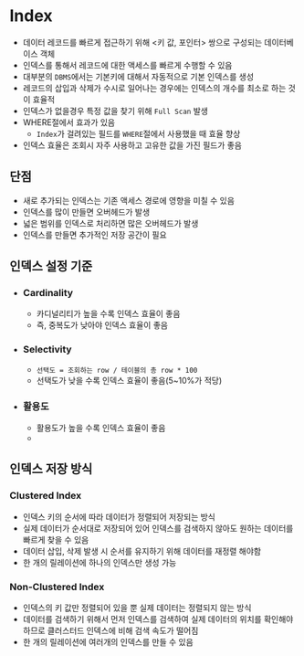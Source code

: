 # Index
- 데이터 레코드를 빠르게 접근하기 위해 <키 값, 포인터> 쌍으로 구성되는 데이터베이스 객체
- 인덱스를 통해서 레코드에 대한 액세스를 빠르게 수행할 수 있음
- 대부분의 `DBMS`에서는 기본키에 대해서 자동적으로 기본 인덱스를 생성
- 레코드의 삽입과 삭제가 수시로 일어나는 경우에는 인덱스의 개수를 최소로 하는 것이 효율적
- 인덱스가 없을경우 특정 값을 찾기 위해 `Full Scan` 발생
- WHERE절에서 효과가 있음
    - `Index`가 걸려있는 필드를 `WHERE`절에서 사용했을 때 효율 향상
- 인덱스 효율은 조회시 자주 사용하고 고유한 값을 가진 필드가 좋음

## 단점
- 새로 추가되는 인덱스는 기존 액세스 경로에 영향을 미칠 수 있음
- 인덱스를 많이 만들면 오버헤드가 발생
- 넓은 범위를 인덱스로 처리하면 많은 오버헤드가 발생
- 인덱스를 만들면 추가적인 저장 공간이 필요

## 인덱스 설정 기준
- ### Cardinality
    - 카디널리티가 높을 수록 인덱스 효율이 좋음
    - 즉, 중복도가 낮아야 인덱스 효율이 좋음
- ### Selectivity
    - `선택도 = 조회하는 row / 테이블의 총 row * 100` 
    - 선택도가 낮을 수록 인덱스 효율이 좋음(5~10%가 적당)
- ### 활용도
    - 활용도가 높을 수록 인덱스 효율이 좋음
    - 

## 인덱스 저장 방식
### Clustered Index
- 인덱스 키의 순서에 따라 데이터가 정렬되어 저장되는 방식
- 실제 데이터가 순서대로 저장되어 있어 인덱스를 검색하지 않아도 원하는 데이터를 빠르게 찾을 수 있음
- 데이터 삽입, 삭제 발생 시 순서를 유지하기 위해 데이터를 재정렬 해야함
- 한 개의 릴레이션에 하나의 인덱스만 생성 가능
### Non-Clustered Index
- 인덱스의 키 값만 정렬되어 있을 뿐 실제 데이터는 정렬되지 않는 방식
- 데이터를 검색하기 위해서 먼저 인덱스를 검색하여 실제 데이터의 위치를 확인해야하므로 클러스터드 인덱스에 비해 검색 속도가 떨어짐
- 한 개의 릴레이션에 여러개의 인덱스를 만들 수 있음
